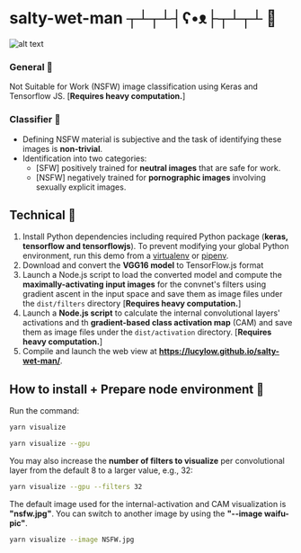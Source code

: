 # salty-wet-man ┬┴┬┴┤ʕ•ᴥ├┬┴┬┴ &#x1F499;

![alt text](https://github.com/lucylow/salty-wet-man/blob/master/64330371_573206533208216_2036770996110753792_n.png)

### General &#x1F499;
Not Suitable for Work (NSFW) image classification using Keras and Tensorflow JS. [**Requires heavy computation.**]

### Classifier &#x1F499;
* Defining NSFW material is subjective and the task of identifying these images is **non-trivial**.
* Identification into two categories:
  * [SFW] positively trained for **neutral images** that are safe for work.
  * [NSFW] negatively trained for **pornographic images** involving sexually explicit images.

## Technical &#x1F499;

1. Install Python dependencies including required
   Python package (**keras, tensorflow and tensorflowjs**). To prevent 
   modifying your global Python environment, run this demo from
   a [virtualenv](https://virtualenv.pypa.io/en/latest/) or
   [pipenv](https://pipenv.readthedocs.io/en/latest/).
2. Download and convert the **VGG16 model** to TensorFlow.js format
3. Launch a Node.js script to load the converted model and compute
   the **maximally-activating input images** for the convnet's filters
   using gradient ascent in the input space and save them as image
   files under the `dist/filters` directory [**Requires heavy computation.**]
4. Launch a **Node.js script** to calculate the internal convolutional
   layers' activations and th **gradient-based class activation
   map** (CAM) and save them as image files under the
   `dist/activation` directory. [**Requires heavy computation.**]
5. Compile and launch the web view at **https://lucylow.github.io/salty-wet-man/**.

## How to install + Prepare node environment &#x1F499;

Run the command:
```sh
yarn visualize
```

```sh
yarn visualize --gpu
```

You may also increase the **number of filters to visualize** per convolutional
layer from the default 8 to a larger value, e.g., 32:

```sh
yarn visualize --gpu --filters 32
```

The default image used for the internal-activation and CAM visualization is
**"nsfw.jpg"**. You can switch to another image by using the **"--image waifu-pic"**.

```sh
yarn visualize --image NSFW.jpg
```







